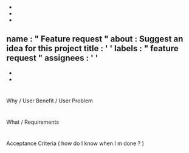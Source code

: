 -
-
-
name
:
"
Feature
request
"
about
:
Suggest
an
idea
for
this
project
title
:
'
'
labels
:
"
feature
request
"
assignees
:
'
'
-
-
-
#
#
#
Why
/
User
Benefit
/
User
Problem
#
#
#
What
/
Requirements
#
#
#
Acceptance
Criteria
(
how
do
I
know
when
I
m
done
?
)
